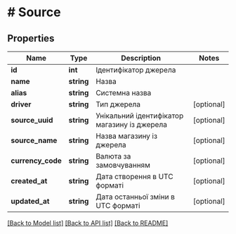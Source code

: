 # # Source

## Properties

Name | Type | Description | Notes
------------ | ------------- | ------------- | -------------
**id** | **int** | Ідентифікатор джерела |
**name** | **string** | Назва |
**alias** | **string** | Системна назва |
**driver** | **string** | Тип джерела | [optional]
**source_uuid** | **string** | Унікальний ідентифікатор магазину із джерела | [optional]
**source_name** | **string** | Назва магазину із джерела | [optional]
**currency_code** | **string** | Валюта за замовчуванням | [optional]
**created_at** | **string** | Дата створення в UTC форматі | [optional]
**updated_at** | **string** | Дата останньої зміни в UTC форматі | [optional]

[[Back to Model list]](../../README.md#models) [[Back to API list]](../../README.md#endpoints) [[Back to README]](../../README.md)
